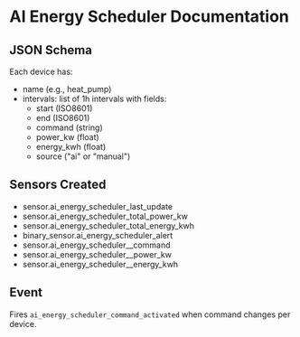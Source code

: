 # AI Energy Scheduler Documentation

## JSON Schema

Each device has:
- name (e.g., heat_pump)
- intervals: list of 1h intervals with fields:
  - start (ISO8601)
  - end (ISO8601)
  - command (string)
  - power_kw (float)
  - energy_kwh (float)
  - source ("ai" or "manual")

## Sensors Created

- sensor.ai_energy_scheduler_last_update
- sensor.ai_energy_scheduler_total_power_kw
- sensor.ai_energy_scheduler_total_energy_kwh
- binary_sensor.ai_energy_scheduler_alert
- sensor.ai_energy_scheduler_<device>_command
- sensor.ai_energy_scheduler_<device>_power_kw
- sensor.ai_energy_scheduler_<device>_energy_kwh

## Event

Fires `ai_energy_scheduler_command_activated` when command changes per device.